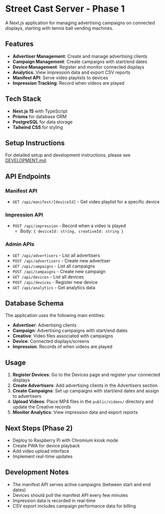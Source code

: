 # Street Cast Server - Phase 1

A Next.js application for managing advertising campaigns on connected displays, starting with tennis ball vending machines.

## Features

- **Advertiser Management**: Create and manage advertising clients
- **Campaign Management**: Create campaigns with start/end dates
- **Device Management**: Register and monitor connected displays
- **Analytics**: View impression data and export CSV reports
- **Manifest API**: Serve video playlists to devices
- **Impression Tracking**: Record when videos are played

## Tech Stack

- **Next.js 15** with TypeScript
- **Prisma** for database ORM
- **PostgreSQL** for data storage
- **Tailwind CSS** for styling

## Setup Instructions

For detailed setup and development instructions, please see [DEVELOPMENT.md](DEVELOPMENT.md).

## API Endpoints

### Manifest API

- `GET /api/manifest/[deviceId]` - Get video playlist for a specific device

### Impression API

- `POST /api/impression` - Record when a video is played
  - Body: `{ deviceId: string, creativeId: string }`

### Admin APIs

- `GET /api/advertisers` - List all advertisers
- `POST /api/advertisers` - Create new advertiser
- `GET /api/campaigns` - List all campaigns
- `POST /api/campaigns` - Create new campaign
- `GET /api/devices` - List all devices
- `POST /api/devices` - Register new device
- `GET /api/analytics` - Get analytics data

## Database Schema

The application uses the following main entities:

- **Advertiser**: Advertising clients
- **Campaign**: Advertising campaigns with start/end dates
- **Creative**: Video files associated with campaigns
- **Device**: Connected displays/screens
- **Impression**: Records of when videos are played

## Usage

1. **Register Devices**: Go to the Devices page and register your connected displays
2. **Create Advertisers**: Add advertising clients in the Advertisers section
3. **Create Campaigns**: Set up campaigns with start/end dates and assign to advertisers
4. **Upload Videos**: Place MP4 files in the `public/videos/` directory and update the Creative records
5. **Monitor Analytics**: View impression data and export reports

## Next Steps (Phase 2)

- Deploy to Raspberry Pi with Chromium kiosk mode
- Create PWA for device playback
- Add video upload interface
- Implement real-time updates

## Development Notes

- The manifest API serves active campaigns (between start and end dates)
- Devices should poll the manifest API every few minutes
- Impression data is recorded in real-time
- CSV export includes campaign performance data for billing
